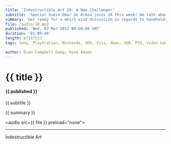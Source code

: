 ```yaml
---
title: 'Indestructible Art 20: A New Challenger'
subtitle: 'Special Guest Omar de Armas joins IA this week! We talk about Aquaman, Snake Eater 3ds, Borderlands and Valves rumored Steam Box.'
summary: 'Get ready for a whirl wind discussion in regards to handhelds and the value of ports this week on IA. Special guest Omar de Armas adds a whole new flavor to the podcast, Ryan tells you why you should read Aquaman, and Evan gets real bitter about the MGS3: Snake Eater port for the 3ds.'
file: /audio/20.mp3
published: 'Wed, 07 Mar 2012 00:00:00 GMT'
duration: '01:09:46'
length: 67197533
tags: Sony, PlayStation, Nintendo, 3DS, Vita, Xbox, 360, PS3, Video Games, Comics, games, Indestructible Art, Marvel, DC, Sony, SEN, PSN, Preacher, Garth Ennis, Borderlands, Killzone 3, Resident Evil, Revelations, X-Factor, Bendis, Xmen

author: Evan Campbell &amp; Ryan Adams
---
```


# {{ title }}

#### {{ published }}

{{ subtitle }}  
  
{{ summary }}  

<audio src={{ file }} preload="none"></audio>  

- - -
Indestructible Art

